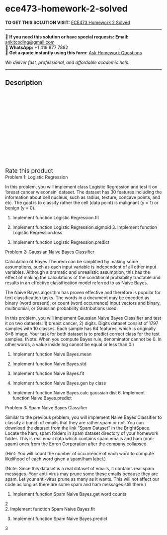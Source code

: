 # ece473-homework-2-solved
**TO GET THIS SOLUTION VISIT:** [ECE473 Homework 2 Solved](https://www.ankitcodinghub.com/product/ece473-homework-2-solved/)


---

📩 **If you need this solution or have special requests:** **Email:** ankitcoding@gmail.com  
📱 **WhatsApp:** +1 419 877 7882  
📄 **Get a quote instantly using this form:** [Ask Homework Questions](https://www.ankitcodinghub.com/services/ask-homework-questions/)

*We deliver fast, professional, and affordable academic help.*

---

<h2>Description</h2>



<div class="kk-star-ratings kksr-auto kksr-align-center kksr-valign-top" data-payload="{&quot;align&quot;:&quot;center&quot;,&quot;id&quot;:&quot;94479&quot;,&quot;slug&quot;:&quot;default&quot;,&quot;valign&quot;:&quot;top&quot;,&quot;ignore&quot;:&quot;&quot;,&quot;reference&quot;:&quot;auto&quot;,&quot;class&quot;:&quot;&quot;,&quot;count&quot;:&quot;0&quot;,&quot;legendonly&quot;:&quot;&quot;,&quot;readonly&quot;:&quot;&quot;,&quot;score&quot;:&quot;0&quot;,&quot;starsonly&quot;:&quot;&quot;,&quot;best&quot;:&quot;5&quot;,&quot;gap&quot;:&quot;4&quot;,&quot;greet&quot;:&quot;Rate this product&quot;,&quot;legend&quot;:&quot;0\/5 - (0 votes)&quot;,&quot;size&quot;:&quot;24&quot;,&quot;title&quot;:&quot;ECE473 Homework 2 Solved&quot;,&quot;width&quot;:&quot;0&quot;,&quot;_legend&quot;:&quot;{score}\/{best} - ({count} {votes})&quot;,&quot;font_factor&quot;:&quot;1.25&quot;}">

<div class="kksr-stars">

<div class="kksr-stars-inactive">
            <div class="kksr-star" data-star="1" style="padding-right: 4px">


<div class="kksr-icon" style="width: 24px; height: 24px;"></div>
        </div>
            <div class="kksr-star" data-star="2" style="padding-right: 4px">


<div class="kksr-icon" style="width: 24px; height: 24px;"></div>
        </div>
            <div class="kksr-star" data-star="3" style="padding-right: 4px">


<div class="kksr-icon" style="width: 24px; height: 24px;"></div>
        </div>
            <div class="kksr-star" data-star="4" style="padding-right: 4px">


<div class="kksr-icon" style="width: 24px; height: 24px;"></div>
        </div>
            <div class="kksr-star" data-star="5" style="padding-right: 4px">


<div class="kksr-icon" style="width: 24px; height: 24px;"></div>
        </div>
    </div>

<div class="kksr-stars-active" style="width: 0px;">
            <div class="kksr-star" style="padding-right: 4px">


<div class="kksr-icon" style="width: 24px; height: 24px;"></div>
        </div>
            <div class="kksr-star" style="padding-right: 4px">


<div class="kksr-icon" style="width: 24px; height: 24px;"></div>
        </div>
            <div class="kksr-star" style="padding-right: 4px">


<div class="kksr-icon" style="width: 24px; height: 24px;"></div>
        </div>
            <div class="kksr-star" style="padding-right: 4px">


<div class="kksr-icon" style="width: 24px; height: 24px;"></div>
        </div>
            <div class="kksr-star" style="padding-right: 4px">


<div class="kksr-icon" style="width: 24px; height: 24px;"></div>
        </div>
    </div>
</div>


<div class="kksr-legend" style="font-size: 19.2px;">
            <span class="kksr-muted">Rate this product</span>
    </div>
    </div>
<div class="page" title="Page 2">
<div class="layoutArea">
<div class="column">
Problem 1: Logistic Regression

In this problem, you will implement class Logistic Regression and test it on ‘breast cancer wisconsin’ dataset. The dataset has 30 features including the information about cell nucleus, such as radius, texture, concave points, and etc. The goal is to classify rather the cell (data point) is malignant (y = 1) or benign (y = 0).

1. Implement function Logistic Regression.fit

2. Implement function Logistic Regression.sigmoid 3. Implement function Logistic Regression.loss

4. Implement function Logistic Regression.predict

Problem 2: Gaussian Naive Bayes Classifier

Calculation of Bayes Theorem can be simplified by making some assumptions, such as each input variable is independent of all other input variables. Although a dramatic and unrealistic assumption, this has the effect of making the calculations of the conditional probability tractable and results in an effective classification model referred to as Naive Bayes.

The Naive Bayes algorithm has proven effective and therefore is popular for text classification tasks. The words in a document may be encoded as binary (word present), or count (word occurrence) input vectors and binary, multinomial, or Gaussian probability distributions used.

In this problem, you will implement Gaussian Naive Bayes Classifier and test it on two datasets: 1) breast cancer, 2) digits. Digits dataset consist of 1797 samples with 10 classes. Each sample has 64 features, which is originally 8×8 image. Your task for both dataset is to predict correct class for the test samples. (Note: When you compute Bayes rule, denominator cannot be 0. In other words, a value inside log cannot be equal or less than 0.)

1. Implement function Naive Bayes.mean

2. Implement function Naive Bayes.std

3. Implement function Naive Bayes.fit

4. Implement function Naive Bayes.gen by class

5. Implement function Naive Bayes.calc gaussian dist 6. Implement function Naive Bayes.predict

Problem 3: Spam Naive Bayes Classifier

Similar to the previous problem, you will implement Naive Bayes Classifier to classify a bunch of emails that they are rather spam or not. You can download the dataset from the link “Spam Dataset” in the BrightSpace. Locate the ham, spam folders in spam dataset directory of your homework folder. This is real email data which contains spam emails and ham (non-spam) ones from the Enron Corporation after the company collapsed.

(Hint: You will count the number of occurrence of each word to compute likelihood of each word given a spam/ham label.)

(Note: Since this dataset is a real dataset of emails, it contains real spam messages. Your anti-virus may prune some these emails because they are spam. Let your anti-virus prune as many as it wants. This will not affect our code as long as there are some spam and ham messages still there.)

1. Implement function Spam Naive Bayes.get word counts

</div>
</div>
<div class="layoutArea">
<div class="column">
2

</div>
</div>
</div>
<div class="page" title="Page 3">
<div class="layoutArea">
<div class="column">
2. Implement function Spam Naive Bayes.fit

3. Implement function Spam Naive Bayes.predict

</div>
</div>
<div class="layoutArea">
<div class="column">
3

</div>
</div>
</div>
